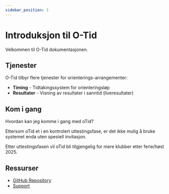 ```yaml
---
sidebar_position: 1
---
```


# Introduksjon til O-Tid

Velkommen til O-Tid dokumentasjonen.

## Tjenester

O-Tid tilbyr flere tjenester for orienterings-arrangementer:

- **Timing** - Tidtakingssystem for orienteringsløp
- **Resultater** - Visning av resultater i sanntid (liveresultater)


## Kom i gang

Hvordan kan jeg komme i gang med oTid?

Ettersom oTid et i en kontrolert uttestingsfase, er det ikke mulig å bruke systemet enda uten spesiell invitasjon.

Etter uttestingsfasen vil oTid bli tilgjengelig for mere klubber etter ferie/høst 2025.


## Ressurser

- [GitHub Repository](https://github.com/o-Tid/doc)
- [Support](mailto:knut@helstad.com)